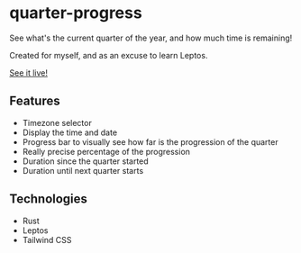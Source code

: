 # quarter-progress

See what's the current quarter of the year, and how much time is remaining!

Created for myself, and as an excuse to learn Leptos.

[See it live!](https://x4m3.github.io/quarter-progress/)

## Features

- Timezone selector
- Display the time and date
- Progress bar to visually see how far is the progression of the quarter
- Really precise percentage of the progression
- Duration since the quarter started
- Duration until next quarter starts

## Technologies

- Rust
- Leptos
- Tailwind CSS
